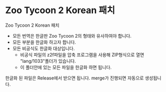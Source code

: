 # Zoo Tycoon 2 Korean 패치
 
Zoo Tycoon 2 Korean 패치
* 모든 번역은 한글판 Zoo Tycoon 2의 형태와 유사하여야 합니다.
* 모든 부분을 한글화 하고자 합니다.
* 모든 비공식도 한글화 대상입니다.
  * 비공식 파일의 z2f파일을 압축 프로그램을 사용해 ZIP형식으로 열면 "lang/1033"폴더가 있습니다.
  * 이 폴더안에 있는 모든 파일을 한글화 하면 됩니다.

한글화 된 파일은 Release에서 받으면 됩니다.
merge가 진행되면 자동으로 생성됩니다.
